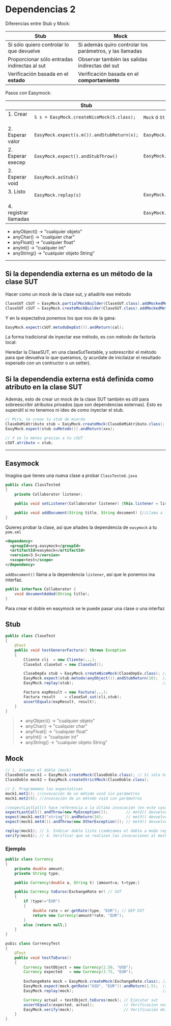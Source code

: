 # Dependencias 2

Diferencias entre Stub y Mock:

| Stub                                          | Mock                                                     |
|-----------------------------------------------|----------------------------------------------------------|
| Si sólo quiero controlar lo que devuelve      | Si además quiro controlar los parámetros, y las llamadas |
| Proporcionar sólo entradas indirectas al sut  | Observar también las salidas indirectas del sut          |
| Verificación basada en el **estado**          | Verificación basada en el **comportamiento**             |

Pasos con Easymock:

|                    | Stub                                       | Mock                          |
|--------------------|--------------------------------------------|-------------------------------|
| 1. Crear           | `S s = EasyMock.createNiceMock(S.class);`  |`Mock` ó `StrictMock`          |
| 2. Esperar valor   | `EasyMock.expect(s.m()).andStubReturn(x);` |`EasyMock.expect().andReturn()`|
| 2. Esperar execep  | `EasyMock.expect().andStubThrow()`         |`EasyMock.expect().andThrow()` |
| 2. Esperar void    | `EasyMock.asStub()`                        |                               |
| 3. Listo           | `EasyMock.replay(s)`                       | `EasyMock.replay(m)`          |
| 4. registrar llamadas |                                         | `EasyMock.verify(m)`          |

* anyObject() → "cualquier objeto"
* anyChar() → "cualquier char"
* anyFloat() → "cualquier float"
* anyInt() → "cualquier int"
* anyString() → "cualquier objeto String"
---

## Si la dependendia externa es un método de la clase SUT

Hacer como un mock de la clase sut, y añadirle ese método
```java
ClaseSUT cSUT = EasyMock.partialMockBuilder(ClaseSUT.class).addMockedMethod("metodoDepExt").createMock();
ClaseSUT cSUT = EasyMock.createMockBuilder(ClaseSUT.class).addMockedMethods("metodoDepExt").createMock(); // otra forma no vista
```

Y en la expectativa ponemos los que nos de la gana:
```java
EasyMock.expect(cSUT.metodoDepExt()).andReturn(cal);
```

La forma tradicional de inyectar ese método, es con método de factoría local:

Heredar la ClaseSUT, en una claseSutTestable, y sobrescribir el método para que devuelva lo que queramos, (y acurdate de inicilaizar el resultado esperado con un contructor o un setter).

## Si la dependendia externa está definida como atributo en la clase SUT

Además, esto de crear un mock de la clase SUT también es útil para sobreescribir atributos privados
(que son dependencias externas). Esto es superútil si no tenemos ni ideo de como inyectar el stub.
```java
// Mira, te creas tu stub de mierda
ClaseDeMiAtributo stub = EasyMock.createMock(ClaseDeMiAtributo.class);
EasyMock.expect(stub.suMetodo()).andReturn(xxx);

// Y se lo metes gracias a tu cSUT
cSUT.atributo = stub;
```



---
## Easymock

Imagina que tienes una nueva clase a probar `ClassTested.java`

```java
public class ClassTested
{
	private Collaborator listener;

	public void setListener(Collaborator listener) {this.listener = listener;}

	public void addDocument(String title, String document) {//Llama a listener}
}
```

Quieres probar la clase, así que añades la dependencia de `easymock` a tu `pom.xml`
```xml
<dependency>
  <groupId>org.easymock</groupId>
  <artifactId>easymock</artifactId>
  <version>3.5</version>
  <scope>test</scope>
</dependency>
```

`addDocument()` llama a la dependencia `listener`, así que le ponemos ina interfaz.
```java
public interface Collaborator {
    void documentAdded(String title);
}
```

Para crear el doble en easymock se le puede pasar una clase o una interfaz

## Stub

```java
public class ClaseTest
{
	@Test
	public void testGenerarFactura() throws Exception
	{
		Cliente cli  = new Cliente(...);
		ClaseSut claseSut = new ClaseSut();

		ClaseDepEx stub = EasyMock.createNiceMock(ClaseDepEx.class); // 1) Stub
		EasyMock.expect(stub.metodo(anyObject()).andStubReturn(10);  // 2) Expectativas
		EasyMock.replay(stub);                                       // 3) Listo

		Factura expResult = new Factura(...);
		Factura result    = claseSut.sut(cli,stub);
		assertEquals(expResult, result);
	}
}
```

> * anyObject() → "cualquier objeto"
> * anyChar()   → "cualquier char"
> * anyFloat()  → "cualquier float"
> * anyInt()    → "cualquier int"
> * anyString() → "cualquier objeto String"


## Mock

```java
// 1. Creamos el doble (mock)
ClaseDoble mock1 = EasyMock.createMock(ClaseDoble.class); // Si sólo hay una única invocación del doble
ClaseDoble mock2 = EasyMock.createStrictMock(ClaseDoble.class);

// 2. Programamos las expectativas
mock1.met1(); //invocación de un método void sin parámetros
mock1.met2(8); //invocación de un método void con parámetros

//expectLastCall() hace referencia a la última invocación (en este caso al método met2(8))
expectLastCall().andThrow(new MyException());        // met2() devuelve una excepción
expect(mock1.met3("string")).andReturn(34);          // met3() devuelve un valor
expect(mock1.met4()).andThrow(new OtherException()); // met4() devuelve una excepción

replay(mock1); // 3. Indicar doble listo (cambiamos el doble a modo replay)
verify(mock1); // 4. Verificar que se realizan las invocaciones al mock desde SUT
```

### Ejemplo

```java
public class Currency
{
	private double amount;
	private String type;

	public Currency(double a, String t) {amount=a; t=type;}

	public Currency toEuros(ExchangeRate er) // SUT
	{
		if (type!="EUR")
		{
			double rate = er.getRate(type, "EUR"); // DEP EXT
        	return new Currency(amount*rate, "EUR");
		}
		else {return null;}
	}
}

pubic class CurrencyTest
{
	@Test
	public void testToEuros()
	{
		Currency testObject = new Currency(2.50, "USD");
		Currency expected   = new Currency(3.75, "EUR");
		
		ExchangeRate mock = EasyMock.createMock(ExchangeRate.class); // 1. Crear mock
		EasyMock.expect(mock.getRate("USD", "EUR")).andReturn(1.5);  // 2. Expectativa (que se llame 1 vez y devuelva 1.5)
		EasyMock.replay(mock);                                       // 3. Mock listo

		Currency actual = testObject.toEuros(mock); // Ejecutar sut
		assertEquals(expected, actual);             // Verificacion noraml
		EasyMock.verify(mock);                      // Verificación del mock
	}
}
```
